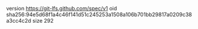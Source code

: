 version https://git-lfs.github.com/spec/v1
oid sha256:94e5d68f1a4c46f141d51c245253a1508a106b701bb29817a0209c38a3cc4c2d
size 292
